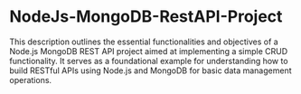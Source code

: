 # NodeJs-MongoDB-RestAPI-Project
This description outlines the essential functionalities and objectives of a Node.js MongoDB REST API project aimed at implementing a simple CRUD functionality. It serves as a foundational example for understanding how to build RESTful APIs using Node.js and MongoDB for basic data management operations.
